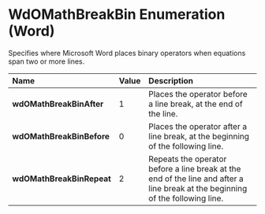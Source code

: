 
# WdOMathBreakBin Enumeration (Word)

Specifies where Microsoft Word places binary operators when equations span two or more lines.



|**Name**|**Value**|**Description**|
|:-----|:-----|:-----|
| **wdOMathBreakBinAfter**|1|Places the operator before a line break, at the end of the line.|
| **wdOMathBreakBinBefore**|0|Places the operator after a line break, at the beginning of the following line.|
| **wdOMathBreakBinRepeat**|2|Repeats the operator before a line break at the end of the line and after a line break at the beginning of the following line.|
